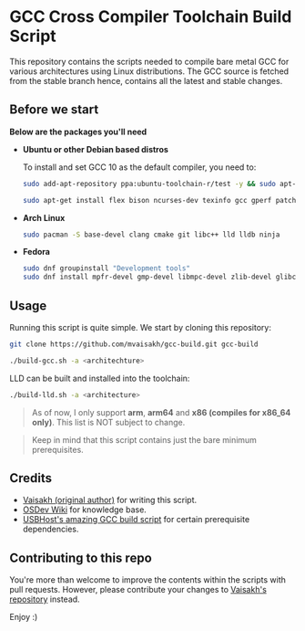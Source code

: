 # GCC Cross Compiler Toolchain Build Script

This repository contains the scripts needed to compile bare metal GCC for various architectures using Linux distributions.
The GCC source is fetched from the stable branch hence, contains all the latest and stable changes.

## Before we start

**Below are the packages you'll need**

* **Ubuntu or other Debian based distros**

    To install and set GCC 10 as the default compiler, you need to:

    ```bash
    sudo add-apt-repository ppa:ubuntu-toolchain-r/test -y && sudo apt-get update
    ```

    ```bash
    sudo apt-get install flex bison ncurses-dev texinfo gcc gperf patch libtool automake g++ libncurses5-dev gawk subversion expat libexpat1-dev python-all-dev binutils-dev bc libcap-dev autoconf libgmp-dev build-essential pkg-config libmpc-dev libmpfr-dev autopoint gettext txt2man liblzma-dev libssl-dev libz-dev mercurial wget tar gcc-10 g++-10 zstd --fix-broken --fix-missing
    ```

* **Arch Linux**

    ```bash
    sudo pacman -S base-devel clang cmake git libc++ lld lldb ninja
    ```

* **Fedora**

    ```bash
    sudo dnf groupinstall "Development tools"
    sudo dnf install mpfr-devel gmp-devel libmpc-devel zlib-devel glibc-devel.i686 glibc-devel binutils-devel g++ texinfo bison flex cmake which clang ninja-build lld bzip2
    ```

## Usage

Running this script is quite simple. We start by cloning this repository:
```bash
git clone https://github.com/mvaisakh/gcc-build.git gcc-build
```
```bash
./build-gcc.sh -a <architechture>
```

LLD can be built and installed into the toolchain:

```bash
./build-lld.sh -a <architecture>
```

> As of now, I only support **arm**, **arm64** and **x86 (compiles for x86_64 only)**. This list is NOT subject to change.

> Keep in mind that this script contains just the bare minimum prerequisites.

## Credits

* [Vaisakh (original author)](https://github.com/mvaisakh/) for writing this script.
* [OSDev Wiki](https://wiki.osdev.org) for knowledge base.
* [USBHost's amazing GCC build script](https://github.com/USBhost/build-tools-gcc) for certain prerequisite dependencies.

## Contributing to this repo

You're more than welcome to improve the contents within the scripts with pull requests.
However, please contribute your changes to [Vaisakh's repository](https://github.com/mvaisakh/gcc-build) instead.

Enjoy :)
